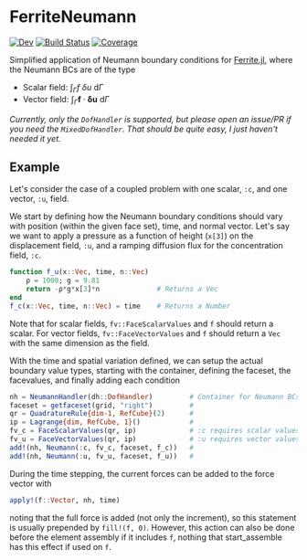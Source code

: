 # FerriteNeumann

[![Dev](https://img.shields.io/badge/docs-dev-blue.svg)](https://KnutAM.github.io/FerriteNeumann.jl/dev)
[![Build Status](https://github.com/KnutAM/FerriteNeumann.jl/actions/workflows/CI.yml/badge.svg?branch=main)](https://github.com/KnutAM/FerriteNeumann.jl/actions/workflows/CI.yml?query=branch%3Amain)
[![Coverage](https://codecov.io/gh/KnutAM/FerriteNeumann.jl/branch/main/graph/badge.svg)](https://codecov.io/gh/KnutAM/FerriteNeumann.jl)

Simplified application of Neumann boundary conditions for [Ferrite.jl](https://github.com/Ferrite-FEM/Ferrite.jl/), 
where the Neumann BCs are of the type

- Scalar field: $\int_{\Gamma} f \ \delta u \ \mathrm{d}\Gamma$
- Vector field: $\int_{\Gamma} \boldsymbol{f} \cdot \boldsymbol{\delta u} \ \mathrm{d}\Gamma$

*Currently, only the `DofHandler` is supported, but please open an issue/PR if you need the*
*`MixedDofHandler`. That should be quite easy, I just haven't needed it yet.*

## Example
Let's consider the case of a coupled problem with one 
scalar, `:c`, and one vector, `:u`, field. 

We start by defining how the Neumann boundary conditions should vary with 
position (within the given face set), time, and normal vector. 
Let's say we want to apply a pressure as a function of height (`x[3]`) on 
the displacement field, `:u`, and a ramping diffusion flux for the 
concentration field, `:c`. 
```julia
function f_u(x::Vec, time, n::Vec)
    ρ = 1000; g = 9.81
    return -ρ*g*x[3]*n              # Returns a Vec
end
f_c(x::Vec, time, n::Vec) = time    # Returns a Number
```

Note that for scalar fields, `fv::FaceScalarValues` and `f` should 
return a scalar. For vector fields, `fv::FaceVectorValues` and `f` 
should return a `Vec` with the same dimension as the field.

With the time and spatial variation defined, we can setup the actual 
boundary value types, starting with the container, defining the faceset, 
the facevalues, and finally adding each condition

```julia
nh = NeumannHandler(dh::DofHandler)         # Container for Neumann BCs
faceset = getfaceset(grid, "right")         # 
qr = QuadratureRule{dim-1, RefCube}(2)      # 
ip = Lagrange{dim, RefCube, 1}()            #
fv_c = FaceScalarValues(qr, ip)             # :c requires scalar values
fv_u = FaceVectorValues(qr, ip)             # :u requires vector values
add!(nh, Neumann(:c, fv_c, faceset, f_c))   #
add!(nh, Neumann(:u, fv_u, faceset, f_u))   # 
```

During the time stepping, the current forces can be added to the force vector with 

```julia
apply!(f::Vector, nh, time)
```
noting that the full force is added (not only the increment), so this statement 
is usually prepended by `fill!(f, 0)`. However, this action can also be done before 
the element assembly if it includes `f`, nothing that start_assemble has this effect
if used on `f`. 
